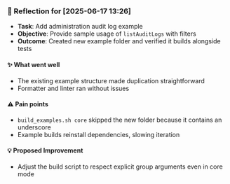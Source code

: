 ### :book: Reflection for [2025-06-17 13:26]
- **Task**: Add administration audit log example
- **Objective**: Provide sample usage of `listAuditLogs` with filters
- **Outcome**: Created new example folder and verified it builds alongside tests

#### :sparkles: What went well
- The existing example structure made duplication straightforward
- Formatter and linter ran without issues

#### :warning: Pain points
- `build_examples.sh core` skipped the new folder because it contains an underscore
- Example builds reinstall dependencies, slowing iteration

#### :bulb: Proposed Improvement
- Adjust the build script to respect explicit group arguments even in core mode
